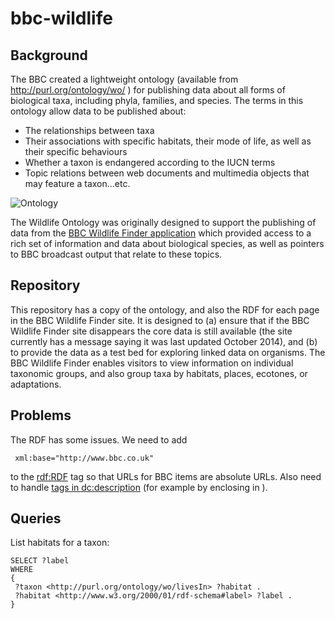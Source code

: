 # bbc-wildlife

## Background
The BBC created a lightweight ontology (available from http://purl.org/ontology/wo/ ) for publishing data about all forms of biological taxa, including phyla, families, and species. The terms in this ontology allow data to be published about:

- The relationships between taxa
- Their associations with specific habitats, their mode of life, as well as their specific behaviours
- Whether a taxon is endangered according to the IUCN terms
- Topic relations between web documents and multimedia objects that may feature a taxon...etc.

![Ontology](https://github.com/rdmpage/bbc-wildlife/raw/master/ontology/p01rpm09.png)

The Wildlife Ontology was originally designed to support the publishing of data from the [BBC Wildlife Finder application](http://www.bbc.co.uk/nature/life/) which provided access to a rich set of information and data about biological species, as well as pointers to BBC broadcast output that relate to these topics.

## Repository

This repository has a copy of the ontology, and also the RDF for each page in the BBC Wildlife Finder site. It is designed to (a) ensure that if the BBC Wildlife Finder site disappears the core data is still available (the site currently has a message saying it was last updated October 2014), and (b) to provide the data as a test bed for exploring linked data on organisms. The BBC Wildlife Finder enables visitors to view information on individual taxonomic groups, and also group taxa by habitats, places, ecotones, or adaptations.

## Problems

The RDF has some issues. We need to add

```
 xml:base="http://www.bbc.co.uk"
```

to the <rdf:RDF> tag so that URLs for BBC items are absolute URLs. Also need to handle <a href=“”> tags in <dc:description> (for example by enclosing in <![CDATA[ … ]]> ).


## Queries

List habitats for a taxon:

```
SELECT ?label
WHERE
{
 ?taxon <http://purl.org/ontology/wo/livesIn> ?habitat .
 ?habitat <http://www.w3.org/2000/01/rdf-schema#label> ?label .
}
```
